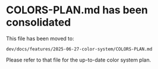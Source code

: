 # COLORS-PLAN.md has been consolidated

This file has been moved to:

`dev/docs/features/2025-06-27-color-system/COLORS-PLAN.md`

Please refer to that file for the up-to-date color system plan.
